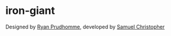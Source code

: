 # iron-giant

Designed by [Ryan Prudhomme](https://dribbble.com/rprudhomme), developed by [Samuel Christopher]()
